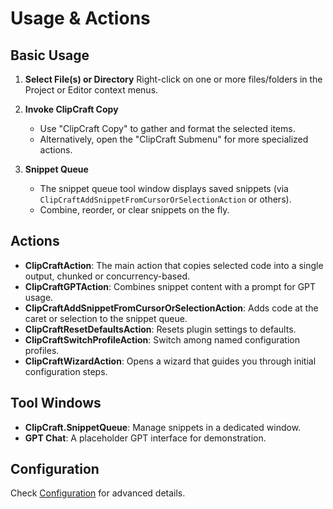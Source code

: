 # Usage & Actions

## Basic Usage

1. **Select File(s) or Directory**
   Right-click on one or more files/folders in the Project or Editor context menus.

2. **Invoke ClipCraft Copy**
    - Use "ClipCraft Copy" to gather and format the selected items.
    - Alternatively, open the "ClipCraft Submenu" for more specialized actions.

3. **Snippet Queue**
    - The snippet queue tool window displays saved snippets (via `ClipCraftAddSnippetFromCursorOrSelectionAction` or others).
    - Combine, reorder, or clear snippets on the fly.

## Actions

- **ClipCraftAction**: The main action that copies selected code into a single output, chunked or concurrency-based.
- **ClipCraftGPTAction**: Combines snippet content with a prompt for GPT usage.
- **ClipCraftAddSnippetFromCursorOrSelectionAction**: Adds code at the caret or selection to the snippet queue.
- **ClipCraftResetDefaultsAction**: Resets plugin settings to defaults.
- **ClipCraftSwitchProfileAction**: Switch among named configuration profiles.
- **ClipCraftWizardAction**: Opens a wizard that guides you through initial configuration steps.

## Tool Windows

- **ClipCraft.SnippetQueue**: Manage snippets in a dedicated window.
- **GPT Chat**: A placeholder GPT interface for demonstration.

## Configuration

Check [Configuration](./Configuration.md) for advanced details.
